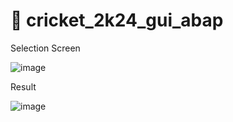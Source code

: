 # :cricket_game: cricket_2k24_gui_abap

Selection Screen 

![image](https://github.com/user-attachments/assets/43ac711c-3169-46ec-9d19-be42f40420f5)

Result  

![image](https://github.com/user-attachments/assets/79fbb4a6-61bb-4016-b38c-13b878f6d27d)

